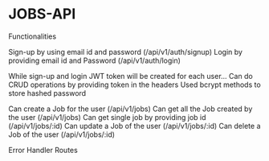 # JOBS-API
Functionalities

Sign-up by using email id and password (/api/v1/auth/signup)
Login by providing email id and Password (/api/v1/auth/login)

While sign-up and login JWT token will be created for each user... Can do CRUD operations by providing token in the headers
Used bcrypt methods to store hashed password

Can create a Job for the user (/api/v1/jobs)
Can get all the Job created by the user (/api/v1/jobs)
Can get single job by providing job id (/api/v1/jobs/:id)
Can update a Job of the user (/api/v1/jobs/:id)
Can delete a Job of the user (/api/v1/jobs/:id)

Error Handler Routes